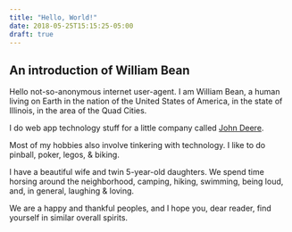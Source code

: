 ```yaml
---
title: "Hello, World!"
date: 2018-05-25T15:15:25-05:00
draft: true
---
```


## An introduction of William Bean ##

Hello not-so-anonymous internet user-agent.  I am William Bean, a human living on Earth in the nation of the United States of America, in the state of Illinois, in the area of the Quad Cities.

I do web app technology stuff for a little company called [John Deere](http://www.deere.com).

Most of my hobbies also involve tinkering with technology.  I like to do pinball, poker, legos, & biking. 

I have a beautiful wife and twin 5-year-old daughters.  We spend time horsing around the neighborhood, camping, hiking, swimming, being loud, and, in general, laughing & loving. 

We are a happy and thankful peoples, and I hope you, dear reader, find yourself in similar overall spirits.
